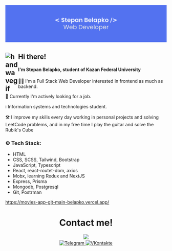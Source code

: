 ![Alt text](mypic.png)

## Hi there! <img alt="handwavegif" src="https://user-images.githubusercontent.com/39513876/112366216-8cfe7400-8cfe-11eb-8116-7d3dbae20e97.gif" width='40' align="left"/>

#### I'm Stepan Belapko, student of Kazan Federal University

:superhero_man: I'm a Full Stack Web Developer interested in frontend as much as backend.


💼 Currently I'm actively looking for a job.


:information_source: Information systems and technologies student.


:hammer_and_wrench: I improve my skills every day working in personal projects and solving LeetCode problems, and in my free time I play the guitar and solve the Rubik's Cube

### :gear: Tech Stack:

- HTML
- CSS, SCSS, Tailwind, Bootstrap
- JavaScript, Typescript
- React, react-routet-dom, axios
- Mobx, learning Redux and NextJS
- Express, Prisma
- Mongodb, Postgresql
- Git, Postrman

https://movies-app-git-main-belapko.vercel.app/

<div align="center">
  <h1>Contact me!</h1>
  <img src="https://media.giphy.com/media/bGgsc5mWoryfgKBx1u/giphy.gif" width="200px"/>
  <div id="badges">
    <a href="https://t.me/belapko">
      <img src="https://img.shields.io/badge/Telegram-blue?logo=Telegram&logoColor=white&style=for-the-badge" alt="Telegram"/>
    </a>
    <a href="https://vk.com/stepanbelapko">
      <img src="https://img.shields.io/badge/%D0%92%D0%9A%D0%BE%D0%BD%D1%82%D0%B0%D0%BA%D1%82%D0%B5-informational?logo=VK&logoColor=white&style=for-the-badge" alt="VKontakte"/>
    </a>
</div>
</div>

